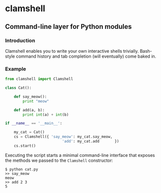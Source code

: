 clamshell
=======

Command-line layer for Python modules
---------------------------------------

### Introduction

Clamshell enables you to write your own interactive shells trivially. Bash-style command history and tab completion (will eventually) come baked in.

### Example


```python
from clamshell import Clamshell

class Cat():

    def say_meow():
        print "meow"

    def add(a, b):
        print int(a) + int(b)

if __name__ == '__main__':

    my_cat = Cat()
    cs = Clamshell({ 'say_meow': my_cat.say_meow,
                          'add': my_cat.add       })
    cs.start()
```

Executing the script starts a minimal command-line interface that exposes the methods we passed to the `Clamshell` constructor:

    $ python cat.py
    >> say_meow
    meow
    >> add 2 3
    5
